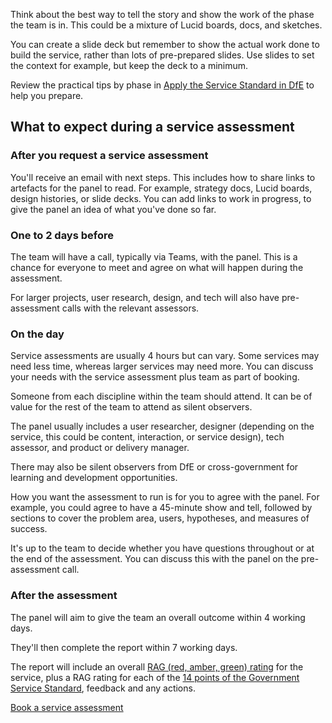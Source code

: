 
Think about the best way to tell the story and show the work of the phase the team is in. This could be a mixture of Lucid boards, docs, and sketches.

You can create a slide deck but remember to show the actual work done to build the service, rather than lots of pre-prepared slides. Use slides to set the context for example, but keep the deck to a minimum.



Review the practical tips by phase in [Apply the Service Standard in DfE](https://apply-the-service-standard.education.gov.uk/service-standard) to help you prepare.

## What to expect during a service assessment

### After you request a service assessment

You'll receive an email with next steps. This includes how to share links to artefacts for the panel to read. For example, strategy docs, Lucid boards, design histories, or slide decks.
You can add links to work in progress, to give the panel an idea of what you've done so far.

### One to 2 days before

The team will have a call, typically via Teams, with the panel. This is a chance for everyone to meet and agree on what will happen during the assessment.

For larger projects, user research, design, and tech will also have pre-assessment calls with the relevant assessors.

### On the day



Service assessments are usually 4 hours but can vary. Some services may need less time, whereas larger services may need more. You can discuss your needs with the service assessment plus team as part of booking. 

Someone from each discipline within the team should attend. It can be of value for the rest of the team to attend as silent observers.

The panel usually includes a user researcher, designer (depending on the service, this could be content, interaction, or service design), tech assessor, and product or delivery manager.

There may also be silent observers from DfE or cross-government for learning and development opportunities.

How you want the assessment to run is for you to agree with the panel. For example, you could agree to have a 45-minute show and tell, followed by sections to cover the problem area, users, hypotheses, and measures of success.

It's up to the team to decide whether you have questions throughout or at the end of the assessment. You can discuss this with the panel on the pre-assessment call.

### After the assessment

The panel will aim to give the team an overall outcome within 4 working days.

They'll then complete the report within 7 working days.

The report will include an overall [RAG (red, amber, green) rating](/service-assurance/complete-assessment-report/#give-the-service-a-rag-rating-for-each-service-standard) for the service, plus a RAG rating for each of the [14 points of the Government Service Standard](https://apply-the-service-standard.education.gov.uk/), feedback and any actions.

[Book a service assessment](/book)